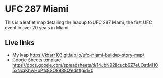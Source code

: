 # UFC 287 Miami
This is a leaflet map detailing the leadup to UFC 287 Miami, the first UFC event in over 20 years in Miami. 

## Live links
- My Map https://kbarr103.github.io/ufc-miami-buildup-story-map/
- Google Sheets template https://docs.google.com/spreadsheets/d/14JbN92Bcucb6Z7eUOatMH05xNxqKhwHbP1g8SO8988Q/edit#gid=0
